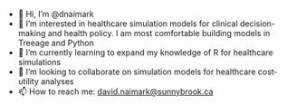- 👋 Hi, I’m @dnaimark
- 👀 I’m interested in healthcare simulation models for clinical decision-making and health policy. I am most comfortable building models in Treeage and Python
- 🌱 I’m currently learning to expand my knowledge of R for healthcare simulations
- 💞️ I’m looking to collaborate on simulation models for healthcare cost-utility analyses
- 📫 How to reach me: david.naimark@sunnybrook.ca

<!---
dnaimark/dnaimark is a ✨ special ✨ repository because its `README.md` (this file) appears on your GitHub profile.
You can click the Preview link to take a look at your changes.
--->
